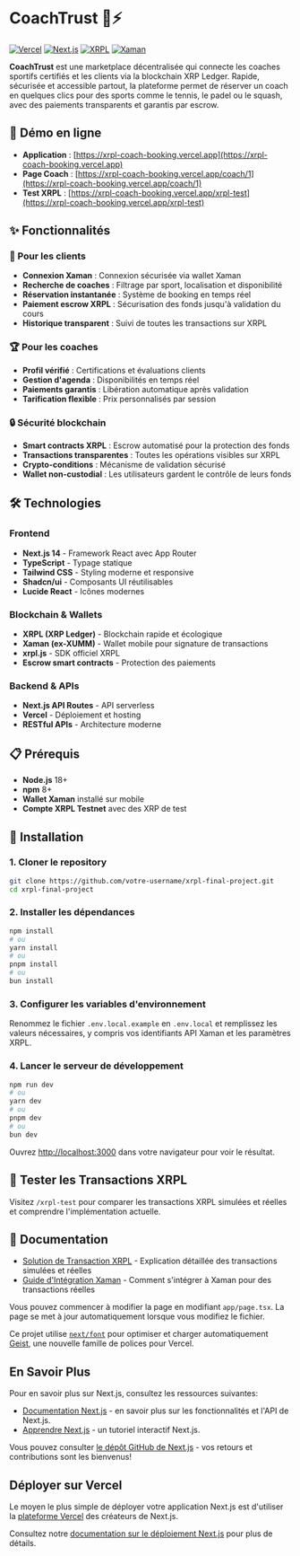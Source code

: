 # CoachTrust 🎾⚡

[![Vercel](https://img.shields.io/badge/Deployed%20on-Vercel-black?style=flat&logo=vercel)](https://xrpl-coach-booking.vercel.app)
[![Next.js](https://img.shields.io/badge/Next.js-14-black?style=flat&logo=next.js)](https://nextjs.org/)
[![XRPL](https://img.shields.io/badge/XRPL-Testnet-blue?style=flat&logo=ripple)](https://xrpl.org/)
[![Xaman](https://img.shields.io/badge/Wallet-Xaman-orange?style=flat)](https://xaman.app/)

**CoachTrust** est une marketplace décentralisée qui connecte les coaches sportifs certifiés et les clients via la blockchain XRP Ledger. Rapide, sécurisée et accessible partout, la plateforme permet de réserver un coach en quelques clics pour des sports comme le tennis, le padel ou le squash, avec des paiements transparents et garantis par escrow.

## 🚀 Démo en ligne

- **Application** : [https://xrpl-coach-booking.vercel.app](https://xrpl-coach-booking.vercel.app)
- **Page Coach** : [https://xrpl-coach-booking.vercel.app/coach/1](https://xrpl-coach-booking.vercel.app/coach/1)
- **Test XRPL** : [https://xrpl-coach-booking.vercel.app/xrpl-test](https://xrpl-coach-booking.vercel.app/xrpl-test)

## ✨ Fonctionnalités

### 🎯 Pour les clients
- **Connexion Xaman** : Connexion sécurisée via wallet Xaman
- **Recherche de coaches** : Filtrage par sport, localisation et disponibilité
- **Réservation instantanée** : Système de booking en temps réel
- **Paiement escrow XRPL** : Sécurisation des fonds jusqu'à validation du cours
- **Historique transparent** : Suivi de toutes les transactions sur XRPL

### 🏆 Pour les coaches
- **Profil vérifié** : Certifications et évaluations clients
- **Gestion d'agenda** : Disponibilités en temps réel
- **Paiements garantis** : Libération automatique après validation
- **Tarification flexible** : Prix personnalisés par session

### 🔒 Sécurité blockchain
- **Smart contracts XRPL** : Escrow automatisé pour la protection des fonds
- **Transactions transparentes** : Toutes les opérations visibles sur XRPL
- **Crypto-conditions** : Mécanisme de validation sécurisé
- **Wallet non-custodial** : Les utilisateurs gardent le contrôle de leurs fonds

## 🛠 Technologies

### Frontend
- **Next.js 14** - Framework React avec App Router
- **TypeScript** - Typage statique
- **Tailwind CSS** - Styling moderne et responsive
- **Shadcn/ui** - Composants UI réutilisables
- **Lucide React** - Icônes modernes

### Blockchain & Wallets
- **XRPL (XRP Ledger)** - Blockchain rapide et écologique
- **Xaman (ex-XUMM)** - Wallet mobile pour signature de transactions
- **xrpl.js** - SDK officiel XRPL
- **Escrow smart contracts** - Protection des paiements

### Backend & APIs
- **Next.js API Routes** - API serverless
- **Vercel** - Déploiement et hosting
- **RESTful APIs** - Architecture moderne

## 📋 Prérequis

- **Node.js** 18+ 
- **npm** 8+
- **Wallet Xaman** installé sur mobile
- **Compte XRPL Testnet** avec des XRP de test

## 🔧 Installation

### 1. Cloner le repository
```bash
git clone https://github.com/votre-username/xrpl-final-project.git
cd xrpl-final-project
```

### 2. Installer les dépendances
```bash
npm install
# ou
yarn install
# ou
pnpm install
# ou
bun install
```

### 3. Configurer les variables d'environnement
Renommez le fichier `.env.local.example` en `.env.local` et remplissez les valeurs nécessaires, y compris vos identifiants API Xaman et les paramètres XRPL.

### 4. Lancer le serveur de développement
```bash
npm run dev
# ou
yarn dev
# ou
pnpm dev
# ou
bun dev
```

Ouvrez [http://localhost:3000](http://localhost:3000) dans votre navigateur pour voir le résultat.

## 🧪 Tester les Transactions XRPL

Visitez `/xrpl-test` pour comparer les transactions XRPL simulées et réelles et comprendre l'implémentation actuelle.

## 📖 Documentation

- [Solution de Transaction XRPL](./docs/XRPL_TRANSACTION_SOLUTION.md) - Explication détaillée des transactions simulées et réelles
- [Guide d'Intégration Xaman](./docs/XAMAN_INTEGRATION.md) - Comment s'intégrer à Xaman pour des transactions réelles

Vous pouvez commencer à modifier la page en modifiant `app/page.tsx`. La page se met à jour automatiquement lorsque vous modifiez le fichier.

Ce projet utilise [`next/font`](https://nextjs.org/docs/app/building-your-application/optimizing/fonts) pour optimiser et charger automatiquement [Geist](https://vercel.com/font), une nouvelle famille de polices pour Vercel.

## En Savoir Plus

Pour en savoir plus sur Next.js, consultez les ressources suivantes:

- [Documentation Next.js](https://nextjs.org/docs) - en savoir plus sur les fonctionnalités et l'API de Next.js.
- [Apprendre Next.js](https://nextjs.org/learn) - un tutoriel interactif Next.js.

Vous pouvez consulter [le dépôt GitHub de Next.js](https://github.com/vercel/next.js) - vos retours et contributions sont les bienvenus!

## Déployer sur Vercel

Le moyen le plus simple de déployer votre application Next.js est d'utiliser la [plateforme Vercel](https://vercel.com/new?utm_medium=default-template&filter=next.js&utm_source=create-next-app&utm_campaign=create-next-app-readme) des créateurs de Next.js.

Consultez notre [documentation sur le déploiement Next.js](https://nextjs.org/docs/app/building-your-application/deploying) pour plus de détails.

